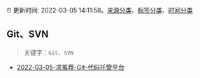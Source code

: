 :alarm_clock: 更新时间: 2022-03-05 14:11:58。[来源分类](../README.md)、[标签分类](../TAGS.md)、[时间分类](../TIMELINE.md)

## Git、SVN


> 关键字：`Git`、`SVN`



- [2022-03-05-求推荐-Git-代码托管平台](https://www.v2ex.com/t/838209) 
